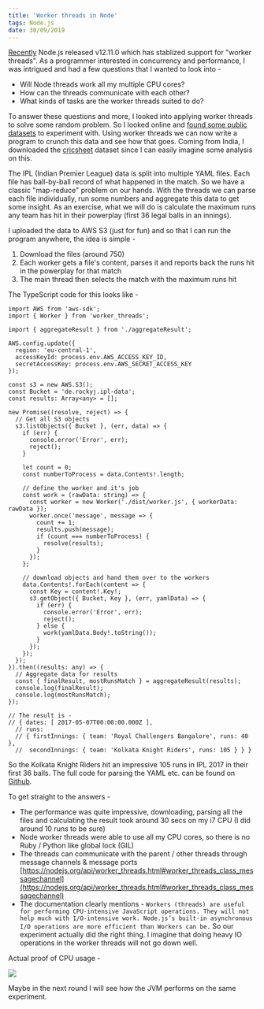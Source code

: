```yaml
---
title: 'Worker threads in Node'
tags: Node.js
date: 30/09/2019
---
```


[Recently](https://github.com/nodejs/node/blob/master/doc/changelogs/CHANGELOG_V12.md#12.11.0) Node.js released v12.11.0 which has stablized support for "worker threads". As a programmer interested in concurrency and performance, I was intrigued and had a few questions that I wanted to look into -

- Will Node threads work all my multiple CPU cores?
- How can the threads communicate with each other?
- What kinds of tasks are the worker threads suited to do?

To answer these questions and more, I looked into applying worker threads to solve some random problem. So I looked online and [found some public datasets](https://github.com/awesomedata/awesome-public-datasets#sports) to experiment with. Using worker threads we can now write a program to crunch this data and see how that goes. Coming from India, I downloaded the [cricsheet](https://cricsheet.org/) dataset since I can easily imagine some analysis on this.

The IPL (Indian Premier League) data is split into multiple YAML files. Each file has ball-by-ball record of what happened in the match. So we have a classic "map-reduce" problem on our hands. With the threads we can parse each file individually, run some numbers and aggregate this data to get some insight. As an exercise, what we will do is calculate the maximum runs any team has hit in their powerplay (first 36 legal balls in an innings).

I uploaded the data to AWS S3 (just for fun) and so that I can run the program anywhere, the idea is simple -

1. Download the files (around 750)
2. Each worker gets a file's content, parses it and reports back the runs hit in the powerplay for that match
3. The main thread then selects the match with the maximum runs hit

The TypeScript code for this looks like -

    import AWS from 'aws-sdk';
    import { Worker } from 'worker_threads';

    import { aggregateResult } from './aggregateResult';

    AWS.config.update({
      region: 'eu-central-1',
      accessKeyId: process.env.AWS_ACCESS_KEY_ID,
      secretAccessKey: process.env.AWS_SECRET_ACCESS_KEY
    });

    const s3 = new AWS.S3();
    const Bucket = 'de.rockyj.ipl-data';
    const results: Array<any> = [];

    new Promise((resolve, reject) => {
      // Get all S3 objects
      s3.listObjects({ Bucket }, (err, data) => {
        if (err) {
          console.error('Error', err);
          reject();
        }

        let count = 0;
        const numberToProcess = data.Contents!.length;

        // define the worker and it's job
        const work = (rawData: string) => {
          const worker = new Worker('./dist/worker.js', { workerData: rawData });
          worker.once('message', message => {
            count += 1;
            results.push(message);
            if (count === numberToProcess) {
              resolve(results);
            }
          });
        };

        // download objects and hand them over to the workers
        data.Contents!.forEach(content => {
          const Key = content!.Key!;
          s3.getObject({ Bucket, Key }, (err, yamlData) => {
            if (err) {
              console.error('Error', err);
              reject();
            } else {
              work(yamlData.Body!.toString());
            }
          });
        });
      });
    }).then((results: any) => {
      // Aggregate data for results
      const { finalResult, mostRunsMatch } = aggregateResult(results);
      console.log(finalResult);
      console.log(mostRunsMatch);
    });

    // The result is -
    // { dates: [ 2017-05-07T00:00:00.000Z ],
      // runs:
      // { firstInnings: { team: 'Royal Challengers Bangalore', runs: 40 },
      //  secondInnings: { team: 'Kolkata Knight Riders', runs: 105 } } }

So the Kolkata Knight Riders hit an impressive 105 runs in IPL 2017 in their first 36 balls. The full code for parsing the YAML etc. can be found on [Github](https://github.com/rocky-jaiswal/ipl-fun).

To get straight to the answers -

- The performance was quite impressive, downloading, parsing all the files and calculating the result took around 30 secs on my i7 CPU (I did around 10 runs to be sure)
- Node worker threads were able to use all my CPU cores, so there is no Ruby / Python like global lock (GIL)
- The threads can communicate with the parent / other threads through message channels & message ports [https://nodejs.org/api/worker_threads.html#worker_threads_class_messagechannel](https://nodejs.org/api/worker_threads.html#worker_threads_class_messagechannel)
- The documentation clearly mentions - `Workers (threads) are useful for performing CPU-intensive JavaScript operations. They will not help much with I/O-intensive work. Node.js’s built-in asynchronous I/O operations are more efficient than Workers can be.` So our experiment actually did the right thing. I imagine that doing heavy IO operations in the worker threads will not go down well.

Actual proof of CPU usage -

<img src="/images/node_worker_threads.png" />

Maybe in the next round I will see how the JVM performs on the same experiment.
